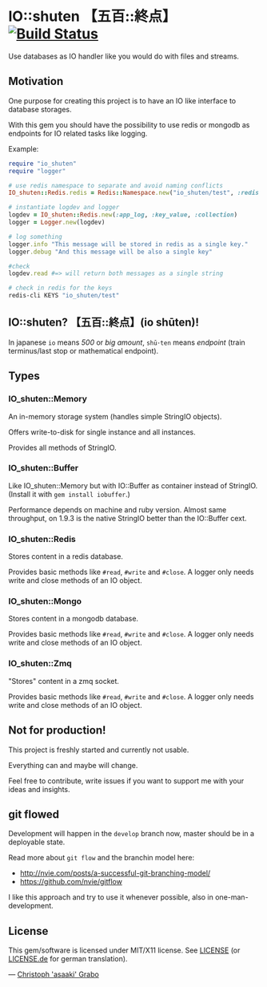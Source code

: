 # IO::shuten 【五百::終点】 [![Build Status](https://secure.travis-ci.org/asaaki/io_shuten.png)](http://travis-ci.org/asaaki/io_shuten)

Use databases as IO handler like you would do with files and streams.


## Motivation

One purpose for creating this project is to have an IO like interface to database storages.

With this gem you should have the possibility to use redis or mongodb as endpoints for IO related tasks like logging.

Example:

```ruby
require "io_shuten"
require "logger"

# use redis namespace to separate and avoid naming conflicts
IO_shuten::Redis.redis = Redis::Namespace.new("io_shuten/test", :redis => Redis.new)

# instantiate logdev and logger
logdev = IO_shuten::Redis.new(:app_log, :key_value, :collection)
logger = Logger.new(logdev)

# log something
logger.info "This message will be stored in redis as a single key."
logger.debug "And this message will be also a single key"

#check
logdev.read #=> will return both messages as a single string
```

```bash
# check in redis for the keys
redis-cli KEYS "io_shuten/test"
```

## IO::shuten? 【五百::終点】(io shūten)!

In japanese `io` means *500* or *big amount*, `shū･ten` means *endpoint* (train terminus/last stop or mathematical endpoint).


## Types


### IO_shuten::Memory

An in-memory storage system (handles simple StringIO objects).

Offers write-to-disk for single instance and all instances.

Provides all methods of StringIO.

### IO_shuten::Buffer

Like IO_shuten::Memory but with IO::Buffer as container instead of StringIO.
(Install it with `gem install iobuffer`.)

Performance depends on machine and ruby version. Almost same throughput, on 1.9.3 is the native StringIO better than the IO::Buffer cext.

### IO_shuten::Redis

Stores content in a redis database.

Provides basic methods like `#read`, `#write` and `#close`.
A logger only needs write and close methods of an IO object.

### IO_shuten::Mongo

Stores content in a mongodb database.

Provides basic methods like `#read`, `#write` and `#close`.
A logger only needs write and close methods of an IO object.

### IO_shuten::Zmq

"Stores" content in a zmq socket.

Provides basic methods like `#read`, `#write` and `#close`.
A logger only needs write and close methods of an IO object.


## Not for production!

This project is freshly started and currently not usable.

Everything can and maybe will change.

Feel free to contribute, write issues if you want to support me with your ideas and insights.


## git flowed

Development will happen in the `develop` branch now, master should be in a deployable state.

Read more about `git flow` and the branchin model here:

* http://nvie.com/posts/a-successful-git-branching-model/
* https://github.com/nvie/gitflow

I like this approach and try to use it whenever possible, also in one-man-development.


## License

This gem/software is licensed under MIT/X11 license. See [LICENSE](https://raw.github.com/asaaki/io_shuten/develop/LICENSE) (or [LICENSE.de](https://raw.github.com/asaaki/io_shuten/develop/LICENSE.de) for german translation).

— [Christoph 'asaaki' Grabo](https://github.com/asaaki)
